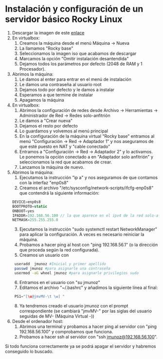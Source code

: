 # Instalación y configuración de un servidor básico Rocky Linux

1. Descargar la imagen de este [enlace](http://atcproyectos.ugr.es/esriie/Rocky-9.0-20220805.0-x86_64-minimal.iso)
2. En virtualbox:
   1. Creamos la máquina desde el menú Máquina -> Nueva
   2. La llamamos "Rocky base"
   3. Seleccionamos la imagen iso que acabamos de descargar
   4. Marcamos la opción "Omitir instalación desantendida"
   5. Dejamos todos los parámetros por defecto (2048 de RAM y 1 Procesador).
3. Abrimos la máquina:
   1. Le damos al enter para entrar en el menú de instalación
   2. Le damos una contraseña al usuario root
   3. Dejamos todo por defecto y le damos a instalar
   4. Esperamos a que termine de instalar
   5. Apagamos la máquina
4. En virtualbox:
   1. Abrimos la configuración de redes desde Archivo -> Herramientas -> Administrador de Red -> Redes solo-anfitrión
   2. Le damos a "Crear nueva"
   3. Dejamos el resto por defecto
   4. Lo guardamos y volvemos al menú principal
   5. En la configuración de la máquina virtual "Rocky base" entramos al menú "Configuración -> Red -> Adaptador 1" y nos aseguramos de que esté puesto en NAT y "cable conectado"
   6. Entramos a "Configuración -> Red -> Adaptador 2" y lo activamos. Le ponemos la opción conectado a en "Adaptador solo anfitrión" y seleccionamos la red que acabamos de crear.
   7. Lanzamos la máquina de nuevo.
5. Abrimos la máquina:
   1. Ejecutamos la instrucción "ip a" y nos aseguramos de que contamos con la interfaz "enp0s8"
   2. Creamos el archivo "/etc/sysconfig/network-scripts/ifcfg-enp0s8" que contendrá la siguiente información:
    ```javascript
    DEVICE=enp0s8
    BOOTPROTO=static
    ONBOOT=yes
    IPADDR=192.168.56.100 // la que aparece en el ipv4 de la red solo-anfitrión
    NETMASK=255.255.255.0
    ```
    3. Ejecutamos la instrucción "sudo systemctl restart NetworkManager" para aplicar la configuración. A veces es necesario reiniciar la máquina.
    4. Probamos a hacer ping al host con "ping 192.168.56.1" (o la dirección que proceda según la red configurada).
    5. Creamos un usuario con
   ```bash
    useradd  jmunoz #Inicial y primer apellido
    passwd jmunoz #para asignarle una contraseña
    usermod -aG wheel jmunoz #para asignarle privilegios sudo
   ```
   6. Entramos en el usuario con "su jmunoz"
   7. Editamos el archivo "~/.bashrc" y añadimos la siguiente línea al final:
   ```javascript
    PS1="[\u@jmvMV-\t \w] "
   ```
   8. Ya tendremos creado el usuario jmunoz con el prompt correspondiente (se cambiará "jmvMV-" por las siglas del usuario seguidas de MV- (Máquina Virtual -))
6. Desde el ordenador host:
   1. Abrimos una terminal y probamos a hacer ping al servidor con "ping 192.168.56.100" y comprobamos que funciona.
   2. Probamos a hacer ssh al servidor con "ssh jmunoz@192.168.56.100".

Si todo funciona correctamente ya se podrá apagar el servidor y habremos conseguido lo buscado.
